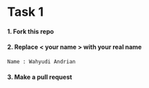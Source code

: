 # Task 1

#### 1. Fork this repo

#### 2. Replace < your name > with your real name

```
Name : Wahyudi Andrian  
```

#### 3. Make a pull request
